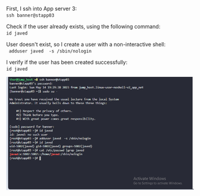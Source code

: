 First, I ssh into App server 3:  
`` ssh banner@stapp03 ``  

Check if the user already exists, using the following command:  
`` id javed ``  

User doesn't exist, so I create a user with a non-interactive shell:   
``  adduser javed  -s /sbin/nologin ``  

I verify if the user has been created successfully:  
`` id javed ``  

![image](/images/L1.PNG)
